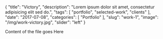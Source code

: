 {
    "title": "Victory",
    "description": "Lorem ipsum dolor sit amet, consectetur adipisicing elit sed do.",
    "tags": [ "portfolio", "selected-work", "clients" ],
    "date": "2017-07-08",
    "categories": [
        "Portfolio"
    ],
    "slug": "work-1",
    "image": "/img/work-victory.jpg",
    "slider": "left"
}

Content of the file goes Here
